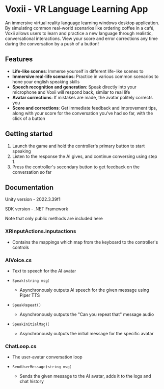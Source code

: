 # Voxii - VR Language Learning App

An immersive virtual reality language learning windows desktop application. By simulating common real-world scenarios like ordering coffee in a café, Voxii allows users to learn and practice a new language through realistic, conversational interactions. View your score and error corrections any time during the conversation by a push of a button!

## Features

- **Life-like scenes**: Immerse yourself in different life-like scenes to 
- **Immersive real-life scenarios**: Practice in various common scenarios to hone your english speaking skills
- **Speech recognition and generation**: Speak directly into your microphone and Voxii will respond back, similar to real life
- **Avatar corrections**: If mistakes are made, the avatar politely corrects you
- **Score and corrections**: Get immediate feedback and improvement tips, along with your score for the conversation you've had so far, with the click of a button

## Getting started

1. Launch the game and hold the controller's primary button to start speaking
2. Listen to the response the AI gives, and continue conversing using step 1.
3. Press the controller's secondary button to get feedback on the conversation so far

## Documentation

Unity version - 2022.3.39f1

SDK version - .NET Framework

Note that only public methods are included here

### XRInputActions.inputactions
- Contains the mappings which map from the keyboard to the controller's controls

### AIVoice.cs
- Text to speech for the AI avatar

- `Speak(string msg)`
  - Asynchronously outputs AI speech for the given message using Piper TTS
 
- `SpeakRepeat()`
  - Asynchronously outputs the "Can you repeat that" message audio
 
- `SpeakInitialMsg()`
  - Asynchronously outputs the initial message for the specific avatar

 ### ChatLoop.cs
 - The user-avatar conversation loop

 - `SendUserMessage(string msg)`
   - Sends the given message to the AI avatar, adds it to the logs and chat history
